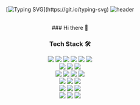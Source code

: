 
<div align="center">

[![Typing SVG](https://readme-typing-svg.demolab.com?font=Fira+Code&weight=450&size=40&duration=4000&pause=1000&center=true&vCenter=true&width=435&lines=Hello%2C+I%60m+Saweongi;Have+a+nice+day!!)](https://git.io/typing-svg)
![header](https://capsule-render.vercel.app/api?type=waving&color=random&height=120&animation=fadeIn&section=footer&text=🚗🚕🚙&fontAlign=70)

<br />
### Hi there 👋





<h3 align="center">Tech Stack 🛠</h3>
<p align="center">
  <img src="https://img.shields.io/badge/Next.js-000000?style=flat-square&logo=Next.js&logoColor=white"/>
  <img src="https://img.shields.io/badge/React-61DAFB?style=flat-square&logo=React&logoColor=black"/>
  <img src="https://img.shields.io/badge/Redux-764ABC?style=flat-square&logo=Redux&logoColor=white"/>
  <img src="https://img.shields.io/badge/JavaScript-F7DF1E?style=flat-square&logo=JavaScript&logoColor=black"/>
  <img src="https://img.shields.io/badge/TypeScript-007ACC?style=flat-square&logo=TypeScript&logoColor=white"/>
  <img src="https://img.shields.io/badge/Java-007396?style=flat-square&logo=Java&logoColor=white"/>
  </br>
  <img src="https://img.shields.io/badge/CSS3-1572B6?style=flat-square&logo=CSS3&logoColor=white"/>
  <img src="https://img.shields.io/badge/Sass-CC6699?style=flat-square&logo=Sass&logoColor=white"/>
  <img src="https://img.shields.io/badge/styled--components-DB7093?style=flat-square&logo=styled-components&logoColor=white"/>
  </br>
  <img src="https://img.shields.io/badge/Node.js-339933?style=flat-square&logo=Node.js&logoColor=white"/>
  <img src="https://img.shields.io/badge/MySQL-4479A1?style=flat-square&logo=MySQL&logoColor=white"/>
  <img src="https://img.shields.io/badge/MongoDB-47A248?style=flat-square&logo=MongoDB&logoColor=white"/>
  <img src="https://img.shields.io/badge/Firebase-FFCA28?style=flat-square&logo=Firebase&logoColor=black"/>
  </br>
  <img src="https://img.shields.io/badge/Git-F05032?style=flat-square&logo=Git&logoColor=white"/>
  <img src="https://img.shields.io/badge/GitHub-181717?style=flat-square&logo=GitHub&logoColor=white"/>
  <img src="https://img.shields.io/badge/GitHub_Actions-2088FF?style=flat-square&logo=GitHub-Actions&logoColor=white"/>
  </br>
  <img src="https://img.shields.io/badge/Webpack-8DD6F9?style=flat-square&logo=Webpack&logoColor=black"/>
  <img src="https://img.shields.io/badge/Babel-F9DC3E?style=flat-square&logo=Babel&logoColor=white"/>
  <img src="https://img.shields.io/badge/ESLint-4B32C3?style=flat-square&logo=ESLint&logoColor=white"/>
  <br/>
  <img src="https://img.shields.io/badge/Jest-C21325?style=flat-square&logo=Jest&logoColor=white"/>
  <img src="https://img.shields.io/badge/Testing_Library-E33332?style=flat-square&logo=Testing-Library&logoColor=white"/>
  <img src="https://img.shields.io/badge/CodeceptJS-ffe680?style=flat-square&logo=CodeceptJS&logoColor=blue"/>
</p>
<!--
**saweongi/saweongi** is a ✨ _special_ ✨ repository because its `README.md` (this file) appears on your GitHub profile.

Here are some ideas to get you started:

- 🔭 I’m currently working on ...
- 🌱 I’m currently learning ...
- 👯 I’m looking to collaborate on ...
- 🤔 I’m looking for help with ...
- 💬 Ask me about ...
- 📫 How to reach me: ...
- 😄 Pronouns: ...
- ⚡ Fun fact: ...
-->
